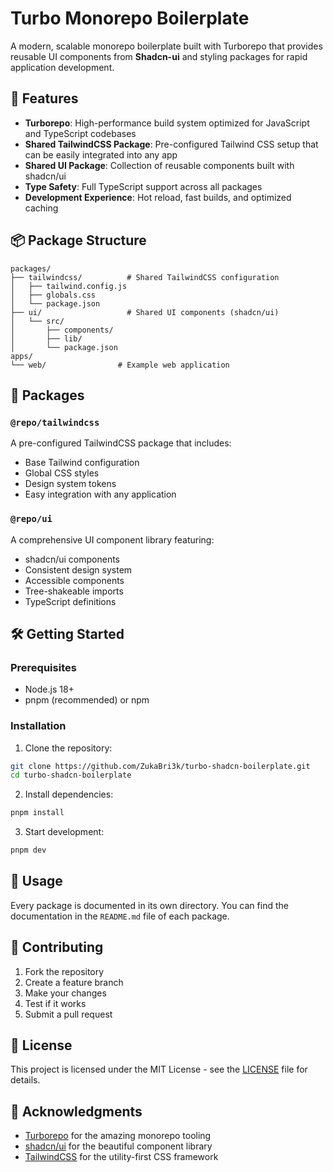 # Turbo Monorepo Boilerplate

A modern, scalable monorepo boilerplate built with Turborepo that provides reusable UI components from **Shadcn-ui** and styling packages for rapid application development.

## 🚀 Features

- **Turborepo**: High-performance build system optimized for JavaScript and TypeScript codebases
- **Shared TailwindCSS Package**: Pre-configured Tailwind CSS setup that can be easily integrated into any app
- **Shared UI Package**: Collection of reusable components built with shadcn/ui
- **Type Safety**: Full TypeScript support across all packages
- **Development Experience**: Hot reload, fast builds, and optimized caching

## 📦 Package Structure

```
packages/
├── tailwindcss/          # Shared TailwindCSS configuration
│   ├── tailwind.config.js
│   ├── globals.css
│   └── package.json
├── ui/                   # Shared UI components (shadcn/ui)
│   └── src/
│       ├── components/
│       ├── lib/
│       └── package.json
apps/                
└── web/                # Example web application
```

## 🎨 Packages

### `@repo/tailwindcss`

A pre-configured TailwindCSS package that includes:
- Base Tailwind configuration
- Global CSS styles
- Design system tokens
- Easy integration with any application

### `@repo/ui`

A comprehensive UI component library featuring:
- shadcn/ui components
- Consistent design system
- Accessible components
- Tree-shakeable imports
- TypeScript definitions

## 🛠️ Getting Started

### Prerequisites

- Node.js 18+
- pnpm (recommended) or npm

### Installation

1. Clone the repository:
```bash
git clone https://github.com/ZukaBri3k/turbo-shadcn-boilerplate.git
cd turbo-shadcn-boilerplate
```

2. Install dependencies:
```bash
pnpm install
```

3. Start development:
```bash
pnpm dev
```

## 🔧 Usage

Every package is documented in its own directory. You can find the documentation in the `README.md` file of each package.

## 🤝 Contributing

1. Fork the repository
2. Create a feature branch
3. Make your changes
4. Test if it works
5. Submit a pull request

## 📄 License

This project is licensed under the MIT License - see the [LICENSE](LICENSE) file for details.

## 🙏 Acknowledgments

- [Turborepo](https://turbo.build/) for the amazing monorepo tooling
- [shadcn/ui](https://ui.shadcn.com/) for the beautiful component library
- [TailwindCSS](https://tailwindcss.com/) for the utility-first CSS framework